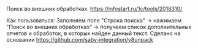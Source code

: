 Поиск во внешних обработках. https://infostart.ru/1c/tools/2018310/

Как пользоваться: Заполняем поле "Строка поиска" -> нажимаем "Поиск во внешних обработках" -> получаем список дополнительных отчетов и обработок, в которых найден данный текст.
Сделано на основании https://github.com/saby-integration/v8unpack
